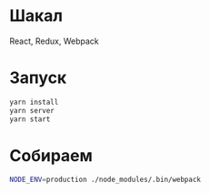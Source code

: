 # Шакал
React, Redux, Webpack

# Запуск

```bash
yarn install
yarn server
yarn start
```

# Собираем
```bash
NODE_ENV=production ./node_modules/.bin/webpack
```
